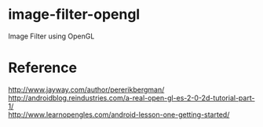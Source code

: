 # image-filter-opengl
Image Filter using OpenGL

# Reference
http://www.jayway.com/author/pererikbergman/ <br />
http://androidblog.reindustries.com/a-real-open-gl-es-2-0-2d-tutorial-part-1/ <br />
http://www.learnopengles.com/android-lesson-one-getting-started/ <br />